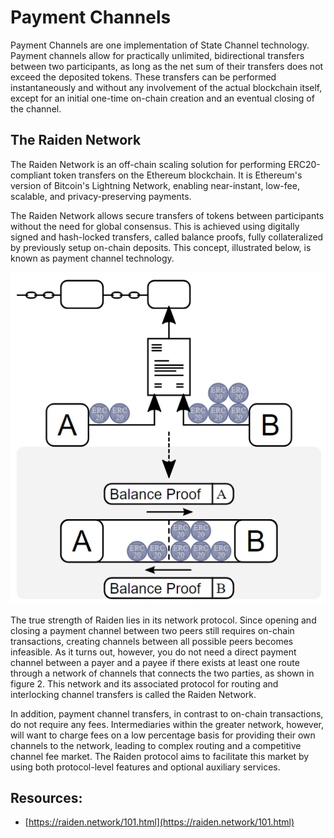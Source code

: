 # Payment Channels

Payment Channels are one implementation of State Channel technology. Payment channels allow for practically unlimited, bidirectional transfers between two participants, as long as the net sum of their transfers does not exceed the deposited tokens. These transfers can be performed instantaneously and without any involvement of the actual blockchain itself, except for an initial one-time on-chain creation and an eventual closing of the channel.

## The Raiden Network

The Raiden Network is an off-chain scaling solution for performing ERC20-compliant token transfers on the Ethereum blockchain. It is Ethereum's version of Bitcoin's Lightning Network, enabling near-instant, low-fee, scalable, and privacy-preserving payments.

The Raiden Network allows secure transfers of tokens between participants without the need for global consensus. This is achieved using digitally signed and hash-locked transfers, called balance proofs, fully collateralized by previously setup on-chain deposits. This concept, illustrated below, is known as payment channel technology.

![](../../.gitbook/assets/raiden-network-fig1.png)

The true strength of Raiden lies in its network protocol. Since opening and closing a payment channel between two peers still requires on-chain transactions, creating channels between all possible peers becomes infeasible. As it turns out, however, you do not need a direct payment channel between a payer and a payee if there exists at least one route through a network of channels that connects the two parties, as shown in figure 2. This network and its associated protocol for routing and interlocking channel transfers is called the Raiden Network.

In addition, payment channel transfers, in contrast to on-chain transactions, do not require any fees. Intermediaries within the greater network, however, will want to charge fees on a low percentage basis for providing their own channels to the network, leading to complex routing and a competitive channel fee market. The Raiden protocol aims to facilitate this market by using both protocol-level features and optional auxiliary services.

## Resources:

* [https://raiden.network/101.html](https://raiden.network/101.html)

